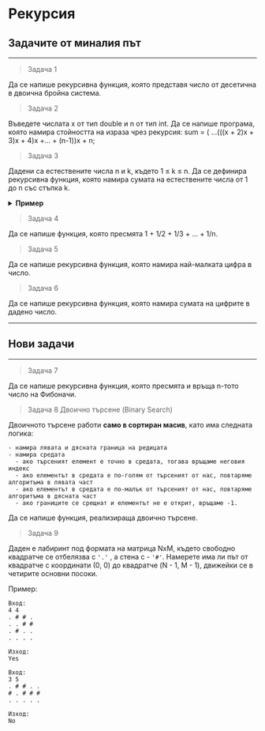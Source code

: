 # Рекурсия

## Задачите от миналия път
-----
> Задача 1

Да се напише рекурсивна функция, която представя число от десетична в двоична бройна система.

> Задача 2

Въведете числата x от тип double и n от тип int. Да се напише програма, която намира стойността на израза чрез рекурсия:
sum = ( ...(((x + 2)x + 3)x + 4)x +... + (n-1))x + n;

> Задача 3

Дадени са естествените числа n и k, където 1 ≤ k ≤ n. Да се дефинира рекурсивна функция, която намира сумата на естествените числа от 1 до n със стъпка k. 

<details>
<summary>
<b>Пример</b>
</summary>


```
при n = 15 и k = 3: 1 + 4 + 7 + 10 + 13 = 35
```

</details>

> Задача 4

Да се напише функция, която пресмята 1 + 1/2 + 1/3 + ... + 1/n.

> Задача 5

Да се напише рекурсивна функция, която намира най-малката цифра в число.

> Задача 6

Да се напише рекурсивна функция, която намира сумата на цифрите в дадено число.

-----
## Нови задачи
-----

> Задача 7

Да се напише рекурсивна функция, която пресмята и връща n-тото число на Фибоначи.

> Задача 8 Двоично търсене (Binary Search)

Двоичното търсене работи **само в сортиран масив**, като има следната логика:

    - намира лявата и дясната граница на редицата
    - намира средата
      - ако търсеният елемент е точно в средата, тогава връщаме неговия индекс
      - ако елементът в средата е по-голям от търсеният от нас, повтаряме алгоритъма в лявата част
      - ако елементът в средата е по-малък от търсеният от нас, повтаряме алгоритъма в дясната част
      - ако границите се срещнат и елементът не е открит, връщаме -1.

Да се напише функция, реализираща двоично търсене.

> Задача 9

Даден е лабиринт под формата на матрица NxM, където свободно квадратче се отбелязва с `'.'` , а стена с - `'#'`. Намерете има ли път от квадратче с координати (0, 0) до квадратче (N - 1, M - 1), движейки се в четирите основни посоки.

Пример:

    Вход:
    4 4
    . # # .
    . . # #
    . # . .
    . . . .

    Изход:
    Yes

    Вход:
    3 5
    . # # . .
    # . # # #
    . . . . .

    Изход:
    No